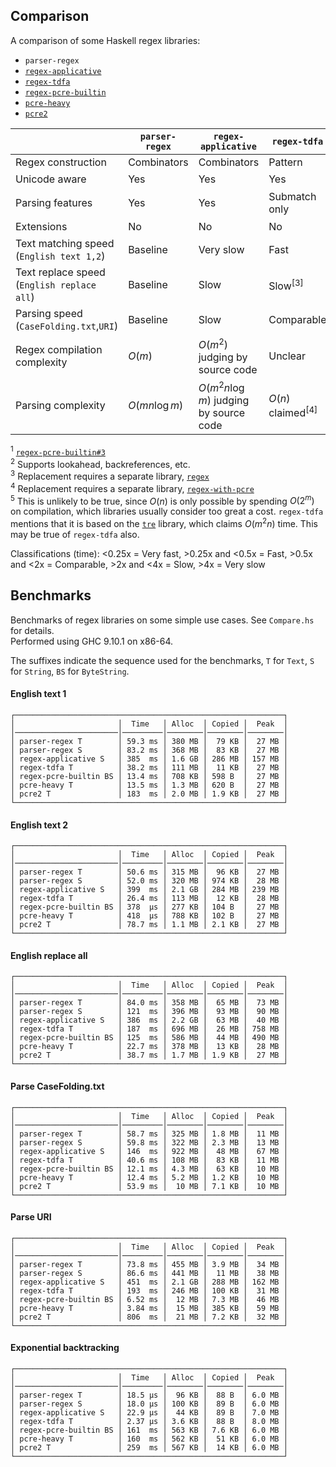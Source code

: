 ## Comparison

A comparison of some Haskell regex libraries:

* `parser-regex`
* [`regex-applicative`](https://hackage.haskell.org/package/regex-applicative)
* [`regex-tdfa`](https://hackage.haskell.org/package/regex-tdfa)
* [`regex-pcre-builtin`](https://hackage.haskell.org/package/regex-pcre-builtin)
* [`pcre-heavy`](https://hackage.haskell.org/package/pcre-heavy)
* [`pcre2`](https://hackage.haskell.org/package/pcre2)

| | `parser-regex` | `regex-applicative` | `regex-tdfa` | `regex-pcre-builtin` | `pcre-heavy` | `pcre2` |
| --- | --- | --- | --- | --- | --- | --- |
| Regex construction | Combinators | Combinators | Pattern | Pattern | Pattern | Pattern |
| Unicode aware | Yes | Yes | Yes | No<sup>[1]</sup> | No | Yes |
| Parsing features | Yes | Yes | Submatch only | Submatch only | Submatch only | Submatch only |
| Extensions | No | No | No | Yes<sup>[2]</sup> | Yes<sup>[2]</sup> | Yes<sup>[2]</sup> |
| Text matching speed<br/>(`English text 1,2`) | Baseline | Very slow | Fast | Very fast | Very fast | Slow |
| Text replace speed<br/>(`English replace all`) | Baseline | Slow | Slow<sup>[3]</sup> | Comparable<sup>[4]</sup> | Very fast | Fast |
| Parsing speed<br/>(`CaseFolding.txt`,`URI`) | Baseline | Slow | Comparable | Very fast | Very fast | Very slow |
| Regex compilation complexity | $O(m)$ | $O(m^2)$ judging by source code | Unclear | Unclear | Unclear | Unclear |
| Parsing complexity | $O(mn \log m)$ | $O(m^2 n \log m)$ judging by source code | $O(n)$ claimed<sup>[4]</sup> | $O(2^n)$ seen experimentally | $O(2^n)$ seen experimentally | $O(2^n)$ seen experimentally |

<sup>1</sup> [`regex-pcre-builtin#3`](https://github.com/audreyt/regex-pcre-builtin/issues/3)  
<sup>2</sup> Supports lookahead, backreferences, etc.  
<sup>3</sup> Replacement requires a separate library, [`regex`](https://hackage.haskell.org/package/regex)  
<sup>4</sup> Replacement requires a separate library, [`regex-with-pcre`](https://hackage.haskell.org/package/regex-with-pcre)  
<sup>5</sup> This is unlikely to be true, since $O(n)$ is only possible by
   spending $O(2^m)$ on compilation, which libraries usually consider too great
   a cost. `regex-tdfa` mentions that it is based on the [`tre`](https://github.com/laurikari/tre/)
   library, which claims $O(m^2 n)$ time. This may be true of `regex-tdfa` also.

Classifications (time): <0.25x = Very fast, >0.25x and <0.5x = Fast, >0.5x
and <2x = Comparable, >2x and <4x = Slow, >4x = Very slow

## Benchmarks

Benchmarks of regex libraries on some simple use cases. See `Compare.hs` for
details.  
Performed using GHC 9.10.1 on x86-64.

The suffixes indicate the sequence used for the benchmarks, `T` for `Text`,
`S` for `String`, `BS` for `ByteString`.

#### English text 1

```
┌────────────────────────────────────────────────────────────┐
│                       │  Time   │ Alloc  │ Copied │  Peak  │
│───────────────────────│─────────│────────│────────│────────│
│ parser-regex T        │ 59.3 ms │ 380 MB │  79 KB │  27 MB │
│ parser-regex S        │ 83.2 ms │ 368 MB │  83 KB │  27 MB │
│ regex-applicative S   │ 385  ms │ 1.6 GB │ 286 MB │ 157 MB │
│ regex-tdfa T          │ 38.2 ms │ 111 MB │  11 KB │  27 MB │
│ regex-pcre-builtin BS │ 13.4 ms │ 708 KB │ 598 B  │  27 MB │
│ pcre-heavy T          │ 13.5 ms │ 1.3 MB │ 620 B  │  27 MB │
│ pcre2 T               │ 183  ms │ 2.0 MB │ 1.9 KB │  27 MB │
└────────────────────────────────────────────────────────────┘
```

#### English text 2


```
┌────────────────────────────────────────────────────────────┐
│                       │  Time   │ Alloc  │ Copied │  Peak  │
│───────────────────────│─────────│────────│────────│────────│
│ parser-regex T        │ 50.6 ms │ 315 MB │  96 KB │  27 MB │
│ parser-regex S        │ 52.0 ms │ 320 MB │ 974 KB │  28 MB │
│ regex-applicative S   │ 399  ms │ 2.1 GB │ 284 MB │ 239 MB │
│ regex-tdfa T          │ 26.4 ms │ 113 MB │  12 KB │  28 MB │
│ regex-pcre-builtin BS │ 378  μs │ 277 KB │ 104 B  │  27 MB │
│ pcre-heavy T          │ 418  μs │ 788 KB │ 102 B  │  27 MB │
│ pcre2 T               │ 78.7 ms │ 1.1 MB │ 2.1 KB │  27 MB │
└────────────────────────────────────────────────────────────┘
```

#### English replace all

```
┌────────────────────────────────────────────────────────────┐
│                       │  Time   │ Alloc  │ Copied │  Peak  │
│───────────────────────│─────────│────────│────────│────────│
│ parser-regex T        │ 84.0 ms │ 358 MB │  65 MB │  73 MB │
│ parser-regex S        │ 121  ms │ 396 MB │  93 MB │  90 MB │
│ regex-applicative S   │ 386  ms │ 2.2 GB │  63 MB │  40 MB │
│ regex-tdfa T          │ 187  ms │ 696 MB │  26 MB │ 758 MB │
│ regex-pcre-builtin BS │ 125  ms │ 586 MB │  44 MB │ 490 MB │
│ pcre-heavy T          │ 22.7 ms │ 378 MB │  13 KB │  28 MB │
│ pcre2 T               │ 38.7 ms │ 1.7 MB │ 1.9 KB │  27 MB │
└────────────────────────────────────────────────────────────┘
```

#### Parse CaseFolding.txt

```
┌────────────────────────────────────────────────────────────┐
│                       │  Time   │ Alloc  │ Copied │  Peak  │
│───────────────────────│─────────│────────│────────│────────│
│ parser-regex T        │ 58.7 ms │ 325 MB │ 1.8 MB │  11 MB │
│ parser-regex S        │ 59.8 ms │ 322 MB │ 2.3 MB │  13 MB │
│ regex-applicative S   │ 146  ms │ 922 MB │  48 MB │  67 MB │
│ regex-tdfa T          │ 40.6 ms │ 108 MB │  83 KB │  11 MB │
│ regex-pcre-builtin BS │ 12.1 ms │ 4.3 MB │  63 KB │  10 MB │
│ pcre-heavy T          │ 12.4 ms │ 5.2 MB │ 1.2 KB │  10 MB │
│ pcre2 T               │ 53.9 ms │  10 MB │ 7.1 KB │  10 MB │
└────────────────────────────────────────────────────────────┘
```

#### Parse URI

```
┌────────────────────────────────────────────────────────────┐
│                       │  Time   │ Alloc  │ Copied │  Peak  │
│───────────────────────│─────────│────────│────────│────────│
│ parser-regex T        │ 73.8 ms │ 455 MB │ 3.9 MB │  34 MB │
│ parser-regex S        │ 86.6 ms │ 441 MB │  11 MB │  38 MB │
│ regex-applicative S   │ 451  ms │ 2.1 GB │ 288 MB │ 162 MB │
│ regex-tdfa T          │ 193  ms │ 246 MB │ 100 KB │  31 MB │
│ regex-pcre-builtin BS │ 6.52 ms │  12 MB │ 7.3 MB │  46 MB │
│ pcre-heavy T          │ 3.84 ms │  15 MB │ 385 KB │  59 MB │
│ pcre2 T               │ 806  ms │  21 MB │ 7.2 KB │  32 MB │
└────────────────────────────────────────────────────────────┘
```

#### Exponential backtracking

```
┌────────────────────────────────────────────────────────────┐
│                       │  Time   │ Alloc  │ Copied │  Peak  │
│───────────────────────│─────────│────────│────────│────────│
│ parser-regex T        │ 18.5 μs │  96 KB │  88 B  │ 6.0 MB │
│ parser-regex S        │ 18.0 μs │ 100 KB │  89 B  │ 6.0 MB │
│ regex-applicative S   │ 22.9 μs │  44 KB │  89 B  │ 7.0 MB │
│ regex-tdfa T          │ 2.37 μs │ 3.6 KB │  88 B  │ 8.0 MB │
│ regex-pcre-builtin BS │ 161  ms │ 563 KB │ 7.6 KB │ 6.0 MB │
│ pcre-heavy T          │ 160  ms │ 562 KB │  51 KB │ 6.0 MB │
│ pcre2 T               │ 259  ms │ 567 KB │  14 KB │ 6.0 MB │
└────────────────────────────────────────────────────────────┘
```
